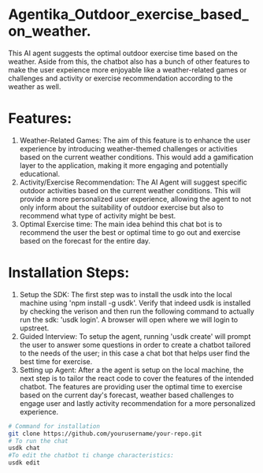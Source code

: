 # Agentika_Outdoor_exercise_based_on_weather.

This AI agent suggests the optimal outdoor exercise time based on the weather. Aside from this, the chatbot also has a bunch of other features to make the user expeience more enjoyable like a weather-related games or challenges and activity or exercise recommendation according to the weather as well. 

# Features:
1.  Weather-Related Games:
    The aim of this feature is to enhance the user experience by introducing weather-themed challenges or activities based on the current weather conditions. This 
    would add a gamification layer to the application, making it more engaging and potentially educational.
2.  Activity/Exercise Recommendation:
    The AI Agent will suggest specific outdoor activities based on the current weather conditions. This will provide a more personalized user experience, allowing 
    the agent to not only inform about the suitability of outdoor exercise but also to recommend what type of activity might be best.
3.  Optimal Exercise time:
    The main idea behind this chat bot is to recommend the user the best or optimal time to go out and exercise based on the forecast for the entire day. 

# Installation Steps:
1. Setup the SDK:
   The first step was to install the usdk into the local machine using 'npm install -g usdk'. Verify that indeed usdk is installed by checking the verison and then
   run the following command to actually run the sdk: 'usdk login'. A browser will open where we will login to upstreet.
2. Guided Interview:
   To setup the agent, running 'usdk create' will prompt the user to answer some questions in order to create a chatbot tailored to the needs of the user; in this 
   case a chat bot that helps user find the best time for exercise. 
3. Setting up Agent:
   After a the agent is setup on the local machine, the next step is to tailor the react code to cover the features of the intended chatbot. The features are 
   providing user the optimal time to exercise based on the current day's forecast, weather based challenges to engage user and lastly activity recommendation for 
   a more personalized experience.

```bash
# Command for installation
git clone https://github.com/yourusername/your-repo.git
# To run the chat
usdk chat
#To edit the chatbot ti change characteristics:
usdk edit
